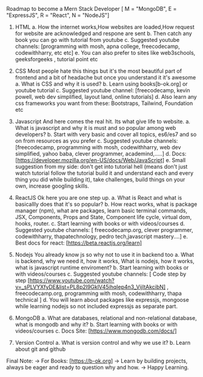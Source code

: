 Roadmap to become a Mern Stack Developer 
[ M = "MongoDB", E = "ExpressJS", R = "React", N = "NodeJS"]

1. HTML
   a. How the internet works,How websites are loaded,How request for website are acknowledged and respone are sent
   b. Then catch any book you can go with tutorial from youtube 
   c. Suggested youtube channels: [programming with mosh, apna college, freecodecamp, codewithharry, etc etc]
   e. You can also prefer to sites like web3schools, geeksforgeeks , tutorial point etc

2. CSS
    Most people hate this things but it's the most beautiful part of frontend and a bit of headache but once you understand it it's awesome
    a. What is CSS and why it is used?
    b. Learn using books[b-ok.org] or youtube tutorial
    c. Suggested youtube channel: [freecodecamp, kevin powell, web dev simplified, layout land, online tutorials]
    d. Also learn any  css frameworks you want from these: 
    Bootstraps, Tailwind, Foundation etc

3. Javascript
    And here comes the real hit. Its what give life to website.
    a. What is javascript and why it is must and so popular among web developers?
    b. Start with very basic and cover all topics, es6/es7 and so on from resources as you prefer
    c. Suggested youtube channels: [freecodecamp, programming with mosh, codewithharry, web dev simplified, yahoo baba, clever programmer, academind,.....]
    d. Docs: [https://developer.mozilla.org/en-US/docs/Web/JavaScript]
    e. Small suggestion from my side: don't get into tutorial hell (means don't just watch tutorial follow the tutorial build it and understand each and every thing you did while building it), take challenges, build things on your own, increase googling skills.

4. ReactJS
    Ok here you are one step up.
    a. What is React and what is basicallly does that it's so popular?
    b. How react works, what is package manager (npm), what are packages, 
    learn basic terminal commands, JSX, Components, Props and State, Component life cycle, virtual dom, hooks, router.
    c. Start learning with books or with videos/courses
    d. Suggested youtube channels: [ freecodecamp.org, clever programmer, codewithharry, thapatechnology, pedro tech,javascript mastery....]
    e. Best docs for react: [https://beta.reactjs.org/learn]

5. Nodejs
    You already know js so why not to use it in backend too
    a. What is backend, why we need it, how it works, What is nodejs, how it works, what is javascript runtime enviroment?
    b. Start learning with books or with videos/courses
    c. Suggested youtube channels: [ 
        Code step by step [https://www.youtube.com/watch?v=_sPLVYXfyDE&list=PL8p2I9GklV45ihqIep4n3_VijItAkcibN] ,
        freecodecamp.org,
        programming with mosh,
        codewithharry,
        thapa technical
        ]
    d. You will learn about packages like expressjs, mongoose while learning nodejs so not included expressjs as separate part.

6. MongoDB
    a. What are databases, relational and non-relational database, what is mongodb and why it?
    b. Start learning with books or with videos/courses
    c. Docs Site: [https://www.mongodb.com/docs/]
7. Version Control
    a. What is version control and why we use it?
    b. Learn about git and github

Final Note: 
    -> For Books: [https://b-ok.org]
    -> Learn by building projects, always be eager and ready to question why and how.
    -> Happy Learning.


